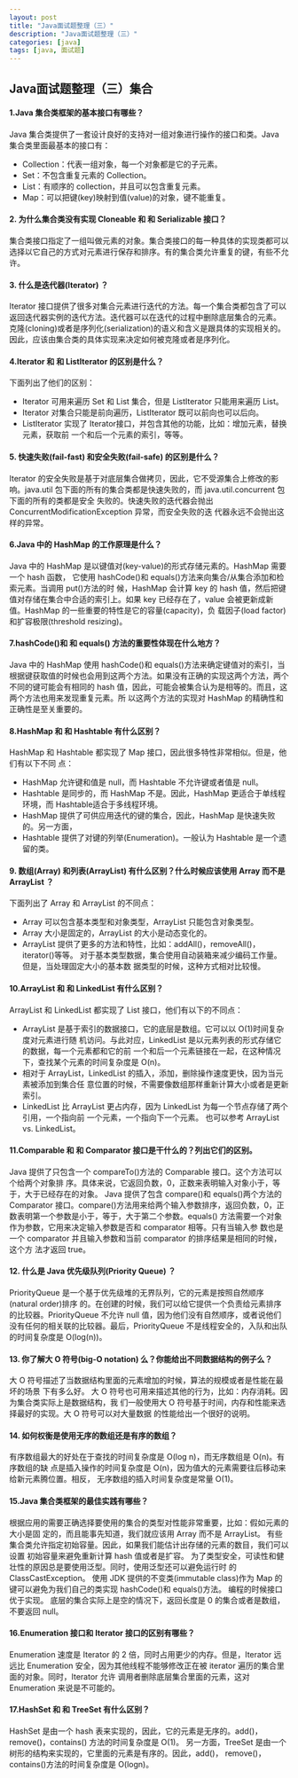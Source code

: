 ```yaml
---
layout: post
title: "Java面试题整理（三）"
description: "Java面试题整理（三）"
categories: [java]
tags: [java, 面试题]
---
```


## Java面试题整理（三）集合

#### 1.Java  集合类框架的基本接口有哪些？
Java 集合类提供了一套设计良好的支持对一组对象进行操作的接口和类。Java 集合类里面最基本的接口有：
- Collection：代表一组对象，每一个对象都是它的子元素。
- Set：不包含重复元素的 Collection。
- List：有顺序的 collection，并且可以包含重复元素。
- Map：可以把键(key)映射到值(value)的对象，键不能重复。

#### 2. 为什么集合类没有实现 Cloneable 和 和 Serializable  接口？
集合类接口指定了一组叫做元素的对象。集合类接口的每一种具体的实现类都可以选择以它自己的方式对元素进行保存和排序。有的集合类允许重复的键，有些不允许。

#### 3. 什么是迭代器(Iterator) ？
Iterator 接口提供了很多对集合元素进行迭代的方法。每一个集合类都包含了可以返回迭代器实例的迭代方法。迭代器可以在迭代的过程中删除底层集合的元素。
克隆(cloning)或者是序列化(serialization)的语义和含义是跟具体的实现相关的。因此，应该由集合类的具体实现来决定如何被克隆或者是序列化。

#### 4.Iterator 和 和 ListIterator  的区别是什么？
下面列出了他们的区别：
- Iterator 可用来遍历 Set 和 List 集合，但是 ListIterator 只能用来遍历 List。
- Iterator 对集合只能是前向遍历，ListIterator 既可以前向也可以后向。
- ListIterator 实现了 Iterator接口，并包含其他的功能，比如：增加元素，替换元素，获取前
一个和后一个元素的索引，等等。

#### 5. 快速失败(fail-fast) 和安全失败(fail-safe) 的区别是什么？
Iterator 的安全失败是基于对底层集合做拷贝，因此，它不受源集合上修改的影响。java.util
包下面的所有的集合类都是快速失败的，而 java.util.concurrent 包下面的所有的类都是安全
失败的。快速失败的迭代器会抛出 ConcurrentModificationException 异常，而安全失败的迭
代器永远不会抛出这样的异常。

#### 6.Java  中的 HashMap  的工作原理是什么？
Java 中的 HashMap 是以键值对(key-value)的形式存储元素的。HashMap 需要一个 hash 函数，
它使用 hashCode()和 equals()方法来向集合/从集合添加和检索元素。当调用 put()方法的时
候，HashMap 会计算 key 的 hash 值，然后把键值对存储在集合中合适的索引上。如果 key
已经存在了，value 会被更新成新值。HashMap 的一些重要的特性是它的容量(capacity)，负
载因子(load factor)和扩容极限(threshold resizing)。

#### 7.hashCode()和 和 equals() 方法的重要性体现在什么地方？
Java 中的 HashMap 使用 hashCode()和 equals()方法来确定键值对的索引，当根据键获取值的时候也会用到这两个方法。如果没有正确的实现这两个方法，两个不同的键可能会有相同的
hash 值，因此，可能会被集合认为是相等的。而且，这两个方法也用来发现重复元素。所
以这两个方法的实现对 HashMap 的精确性和正确性是至关重要的。

#### 8.HashMap 和 和 Hashtable  有什么区别？
HashMap 和 Hashtable 都实现了 Map 接口，因此很多特性非常相似。但是，他们有以下不同
点：
- HashMap 允许键和值是 null，而 Hashtable 不允许键或者值是 null。
- Hashtable 是同步的，而 HashMap 不是。因此，HashMap 更适合于单线程环境，而 Hashtable适合于多线程环境。
- HashMap 提供了可供应用迭代的键的集合，因此，HashMap 是快速失败的。另一方面，
- Hashtable 提供了对键的列举(Enumeration)。一般认为 Hashtable 是一个遗留的类。

#### 9. 数组(Array) 和列表(ArrayList) 有什么区别？什么时候应该使用 Array  而不是 ArrayList ？
下面列出了 Array 和 ArrayList 的不同点：
- Array 可以包含基本类型和对象类型，ArrayList 只能包含对象类型。
- Array 大小是固定的，ArrayList 的大小是动态变化的。
- ArrayList 提供了更多的方法和特性，比如：addAll()，removeAll()，iterator()等等。
对于基本类型数据，集合使用自动装箱来减少编码工作量。但是，当处理固定大小的基本数
据类型的时候，这种方式相对比较慢。

#### 10.ArrayList 和 和 LinkedList  有什么区别？
ArrayList 和 LinkedList 都实现了 List 接口，他们有以下的不同点：
- ArrayList 是基于索引的数据接口，它的底层是数组。它可以以 O(1)时间复杂度对元素进行随
机访问。与此对应，LinkedList 是以元素列表的形式存储它的数据，每一个元素都和它的前
一个和后一个元素链接在一起，在这种情况下，查找某个元素的时间复杂度是 O(n)。
- 相对于 ArrayList，LinkedList 的插入，添加，删除操作速度更快，因为当元素被添加到集合任
意位置的时候，不需要像数组那样重新计算大小或者是更新索引。
- LinkedList 比 ArrayList 更占内存，因为 LinkedList 为每一个节点存储了两个引用，一个指向前
一个元素，一个指向下一个元素。
也可以参考 ArrayList vs. LinkedList。

#### 11.Comparable 和 和 Comparator  接口是干什么的？列出它们的区别。
Java 提供了只包含一个 compareTo()方法的 Comparable 接口。这个方法可以个给两个对象排
序。具体来说，它返回负数，0，正数来表明输入对象小于，等于，大于已经存在的对象。
Java 提供了包含 compare()和 equals()两个方法的 Comparator 接口。compare()方法用来给两个输入参数排序，返回负数，0，正数表明第一个参数是小于，等于，大于第二个参数。equals()
方法需要一个对象作为参数，它用来决定输入参数是否和 comparator 相等。只有当输入参
数也是一个 comparator 并且输入参数和当前 comparator 的排序结果是相同的时候，这个方
法才返回 true。

#### 12. 什么是 Java  优先级队列(Priority Queue) ？
PriorityQueue 是一个基于优先级堆的无界队列，它的元素是按照自然顺序(natural order)排序
的。在创建的时候，我们可以给它提供一个负责给元素排序的比较器。PriorityQueue 不允许
null 值，因为他们没有自然顺序，或者说他们没有任何的相关联的比较器。最后，PriorityQueue
不是线程安全的，入队和出队的时间复杂度是 O(log(n))。

#### 13. 你了解大 O  符号(big-O notation) 么？你能给出不同数据结构的例子么？
大 O 符号描述了当数据结构里面的元素增加的时候，算法的规模或者是性能在最坏的场景
下有多么好。
大 O 符号也可用来描述其他的行为，比如：内存消耗。因为集合类实际上是数据结构，我
们一般使用大 O 符号基于时间，内存和性能来选择最好的实现。大 O 符号可以对大量数据
的性能给出一个很好的说明。

#### 14. 如何权衡是使用无序的数组还是有序的数组？
有序数组最大的好处在于查找的时间复杂度是 O(log n)，而无序数组是 O(n)。有序数组的缺
点是插入操作的时间复杂度是 O(n)，因为值大的元素需要往后移动来给新元素腾位置。相反，
无序数组的插入时间复杂度是常量 O(1)。

#### 15.Java  集合类框架的最佳实践有哪些？
根据应用的需要正确选择要使用的集合的类型对性能非常重要，比如：假如元素的大小是固
定的，而且能事先知道，我们就应该用 Array 而不是 ArrayList。
有些集合类允许指定初始容量。因此，如果我们能估计出存储的元素的数目，我们可以设置
初始容量来避免重新计算 hash 值或者是扩容。
为了类型安全，可读性和健壮性的原因总是要使用泛型。同时，使用泛型还可以避免运行时
的 ClassCastException。
使用 JDK 提供的不变类(immutable class)作为 Map 的键可以避免为我们自己的类实现
hashCode()和 equals()方法。
编程的时候接口优于实现。
底层的集合实际上是空的情况下，返回长度是 0 的集合或者是数组，不要返回 null。

#### 16.Enumeration  接口和 Iterator  接口的区别有哪些？
Enumeration 速度是 Iterator 的 2 倍，同时占用更少的内存。但是，Iterator 远远比 Enumeration
安全，因为其他线程不能够修改正在被 iterator 遍历的集合里面的对象。同时，Iterator 允许
调用者删除底层集合里面的元素，这对 Enumeration 来说是不可能的。

#### 17.HashSet 和 和 TreeSet  有什么区别？
HashSet 是由一个 hash 表来实现的，因此，它的元素是无序的。add()，remove()，contains()
方法的时间复杂度是 O(1)。
另一方面，TreeSet 是由一个树形的结构来实现的，它里面的元素是有序的。因此，add()，
remove()，contains()方法的时间复杂度是 O(logn)。